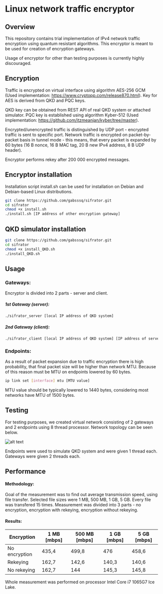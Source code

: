 # Linux network traffic encryptor

## Overview 
This repository contains trial implementation of IPv4 network traffic encryption using quantum resistant algorithms.
This encryptor is meant to be used for creation of encryption gateways.

Usage of encryptor for other than testing purposes is currently highly discouraged.

## Encryption
Traffic is encrypted on virtual interface using algorithm AES-256 GCM (Used implementation: https://www.cryptopp.com/release870.html).
Key for AES is derived from QKD and PQC keys.

QKD key can be obtained from REST API of real QKD system or attached simulator.
PQC key is established using algorithm Kyber-512 (Used implementation: https://github.com/itzmeanjan/kyber/tree/master).

Encrypted/unencrypted traffic is distinguished by UDP port - encrypted traffic is sent to specific port.
Network traffic is encrypted on packet-by-packet basis in tunnel mode - this means, that every packet is expanded by 60 bytes (16 B nonce, 16 B MAC tag, 20 B new IPv4 address, 8 B UDP header).

Encryptor performs rekey after 200 000 encrypted messages.

## Encryptor installation
Installation script install.sh can be used for installation on Debian and Debian-based Linux distributions.

```bash
git clone https://github.com/gabsssq/sifrator.git
cd sifrator 
chmod +x install.sh
./install.sh [IP address of other encryption gateway]
```

## QKD simulator installation
```bash
git clone https://github.com/gabsssq/sifrator.git
cd sifrator 
chmod +x install_QKD.sh
./install_QKD.sh
```

## Usage
### Gateways:
Encryptor is divided into 2 parts - server and client.
##### 1st Gateway (server):
```bash
./sifrator_server [local IP address of QKD system]
```

##### 2nd Gateway (client):
```bash
./sifrator_client [local IP address of QKD system] [IP address of server gateway]
```

### Endpoints:
As a result of packet expansion due to traffic encryption there is high probability, that final packet size will be higher than network MTU.
Because of this reason must be MTU on endpoints lowered by 60 bytes.

```bash
ip link set [interface] mtu [MTU value]
```

MTU value should be typically lowered to 1440 bytes, considering most networks have MTU of 1500 bytes.

## Testing
For testing purposes, we created virtual network consisting of 2 gateways and 2 endpoints using 8 thread processor. Network topology can be seen below.

![alt text](https://github.com/gabsssq/sifrator/blob/main/DP-topologie.drawio.png?raw=true)

Endpoints were used to simulate QKD system and were given 1 thread each. Gateways were given 2 threads each.

## Performance
#### Methodology:
Goal of the measurement was to find out average transmission speed, using file transfer.
Selected file sizes were 1 MB, 500 MB, 1 GB, 5 GB. Every file was transfered 15 times.
Measurement was divided into 3 parts - no encryption, encryption with rekeying, encryption without rekeying.


#### Results:
Encryption | 1 MB [mbps] | 500 MB [mbps] | 1 GB [mbps] | 5 GB [mbps]
--- | --- | --- | --- | ---
No encryption | 435,4 | 499,8 | 476 | 458,6
Rekeying | 162,7 | 142,6 | 140,3 | 140,6
No rekeying | 162,7 | 144 | 145,3 | 145,8

Whole measurement was performed on processor Intel Core i7 1065G7 Ice Lake.

